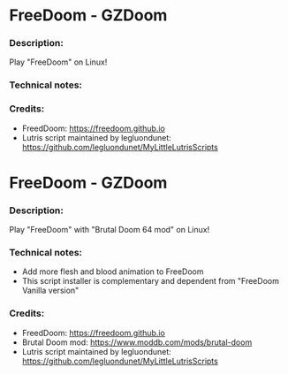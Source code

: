 # FreeDoom - GZDoom
### Description:
Play "FreeDoom" on Linux!
### Technical notes:
### Credits:
- FreedDoom: https://freedoom.github.io
- Lutris script maintained by legluondunet: https://github.com/legluondunet/MyLittleLutrisScripts


# FreeDoom - GZDoom
### Description:
Play "FreeDoom" with "Brutal Doom 64 mod" on Linux!
### Technical notes:
- Add more flesh and blood animation to FreeDoom
- This script installer is complementary and dependent from  "FreeDoom Vanilla version"
### Credits:
- FreedDoom: https://freedoom.github.io
- Brutal Doom mod: https://www.moddb.com/mods/brutal-doom
- Lutris script maintained by legluondunet: https://github.com/legluondunet/MyLittleLutrisScripts

